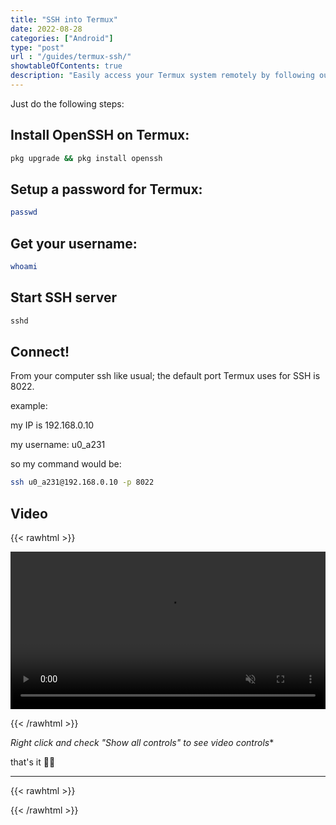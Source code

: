 ```yaml
---
title: "SSH into Termux"
date: 2022-08-28
categories: ["Android"]
type: "post"
url : "/guides/termux-ssh/"
showtableOfContents: true
description: "Easily access your Termux system remotely by following our step-by-step guide to SSH into Termux. Start managing your system anytime, anywhere!"
---
```


Just do the following steps: 

## Install OpenSSH on Termux: 

```bash
pkg upgrade && pkg install openssh
```
## Setup a password for Termux:

```bash
passwd
```
## Get your username: 

```bash
whoami
```

## Start SSH server

```bash
sshd
```
## Connect!

From your computer ssh like usual; the default port Termux uses for SSH is 8022.

example:

my IP is 192.168.0.10

my username: u0_a231

so my command would be: 

```bash
ssh u0_a231@192.168.0.10 -p 8022
```

## Video

{{< rawhtml >}} 

<video width=100% muted autoplay loop>
    <source src="https://github.com/mansoorbarri/website/blob/main/images/termux-ssh/main.m4v?raw=true" type="video/webm">
        your browser doesn't support video tag.
</video>

{{< /rawhtml >}}

*Right click and check "Show all controls" to see video controls**

that's it ✌🏽

-------------------------------------------------------------
{{< rawhtml >}} 
 
{{< /rawhtml >}}